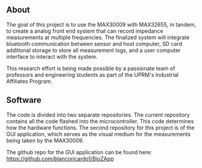 ## About

The goal of this project is to use the MAX30009 with MAX32655, in tandem, to create a analog front end system that can record impedance measurements at multiple frequencies. The finalized system will integrate bluetooth communication between sensor and host computer, SD card additional storage to store all measurement logs, and a user computer interface to interact with the system.

This research effort is being made possible by a passionate team of professors and engineering students as part of the UPRM's Industrial Affiliates Program.

## Software

The code is divided into two separate repositories. The current repository contains all the code flashed into the microcontroller. This code determines how the hardware functions. The second repository for this project is of the GUI application, which serves as the visual medium for the measurements being taken by the MAX30009.

The github repo for the GUI application can be found here: https://github.com/blancoricardo1/BioZApp

